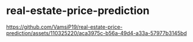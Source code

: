 # real-estate-price-prediction

https://github.com/VamsiP19/real-estate-price-prediction/assets/110325220/aca3975c-b56a-49d4-a33a-57977b3145bd
